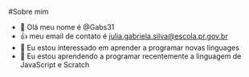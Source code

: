 #Sobre mim
- 👋 Olá meu nome é @Gabs31
- :+1: meu email de contato é julia.gabriela.silva@escola.pr.gov.br
- 👀 Eu estou interessado em aprender a programar novas linguages
- 🌱 Eu estou aprendendo a programar recentemente a linguagem de JavaScript e Scratch

<!---
Gabs31/Gabs31 is a ✨ special ✨ repository because its `README.md` (this file) appears on your GitHub profile.
You can click the Preview link to take a look at your changes.
--->
